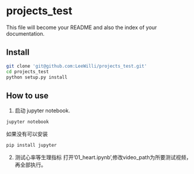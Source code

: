 # projects_test

<!-- WARNING: THIS FILE WAS AUTOGENERATED! DO NOT EDIT! -->

This file will become your README and also the index of your
documentation.

## Install

``` sh
git clone 'git@github.com:LeeWilli/projects_test.git'
cd projects_test
python setup.py install
```

## How to use

1.  启动 jupyter notebook.

``` sh
jupyter notebook
```

如果没有可以安装

``` sh
pip install jupyter
```

2.  测试心率等生理指标
    打开’01_heart.ipynb’,修改video_path为所要测试视频，再全部执行。
